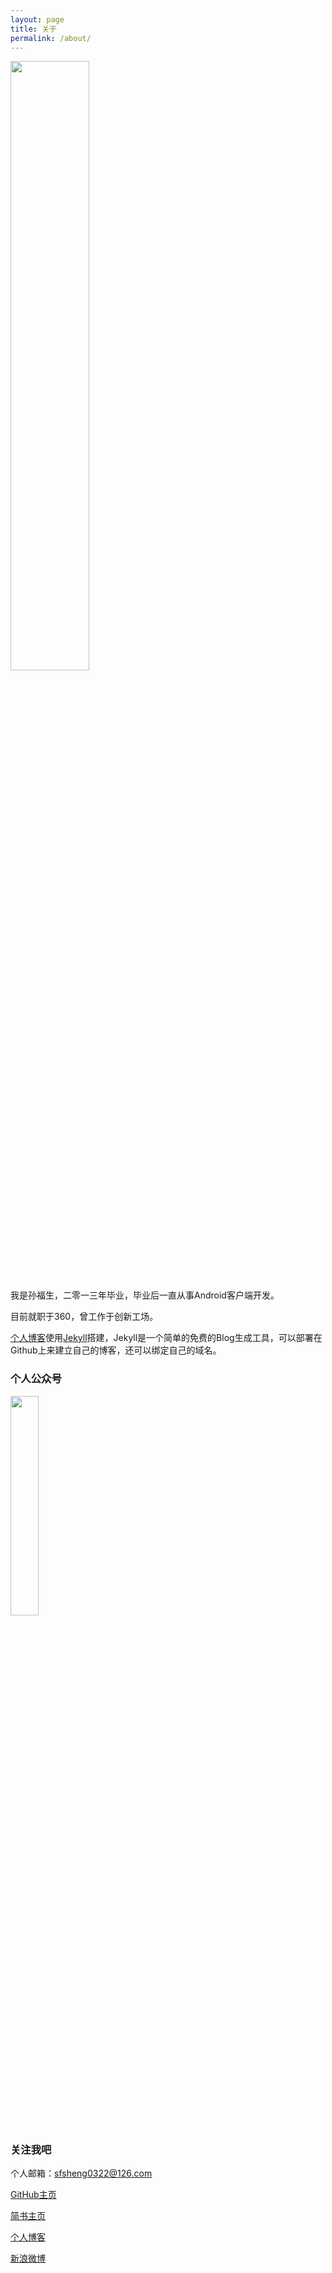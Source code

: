 ```yaml
---
layout: page
title: 关于
permalink: /about/
---
```


<img src="http://ourvm0t8d.bkt.clouddn.com/%E6%88%91.png" style="width: 50%;">

我是孙福生，二零一三年毕业，毕业后一直从事Android客户端开发。

目前就职于360，曾工作于创新工场。

[个人博客](http://sunfusheng.com/)使用[Jekyll](http://jekyll.bootcss.com/)搭建，Jekyll是一个简单的免费的Blog生成工具，可以部署在Github上来建立自己的博客，还可以绑定自己的域名。


### 个人公众号

<img src="http://ourvm0t8d.bkt.clouddn.com/%E5%BE%AE%E4%BF%A1%E5%85%AC%E4%BC%97%E5%8F%B7.jpg" style="width: 30%;">


### 关注我吧

个人邮箱：sfsheng0322@126.com

[GitHub主页](https://github.com/sfsheng0322)

[简书主页](http://www.jianshu.com/users/88509e7e2ed1/latest_articles)

[个人博客](http://sunfusheng.com/)

[新浪微博](http://weibo.com/u/3852192525)
